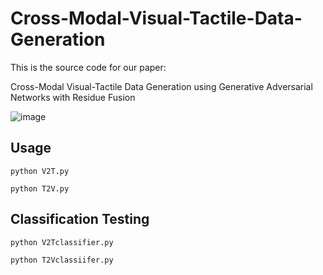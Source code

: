 # Cross-Modal-Visual-Tactile-Data-Generation
This is the source code for our paper: 

Cross-Modal Visual-Tactile Data Generation using Generative Adversarial Networks with Residue Fusion

![image](https://github.com/shaoyuca/Visual-Tactile-Data-Generation/blob/main/image-folder/teas.jpg)

## Usage

```
python V2T.py
```
```
python T2V.py
```
## Classification Testing

```
python V2Tclassifier.py 
```
```
python T2Vclassiifer.py
```
